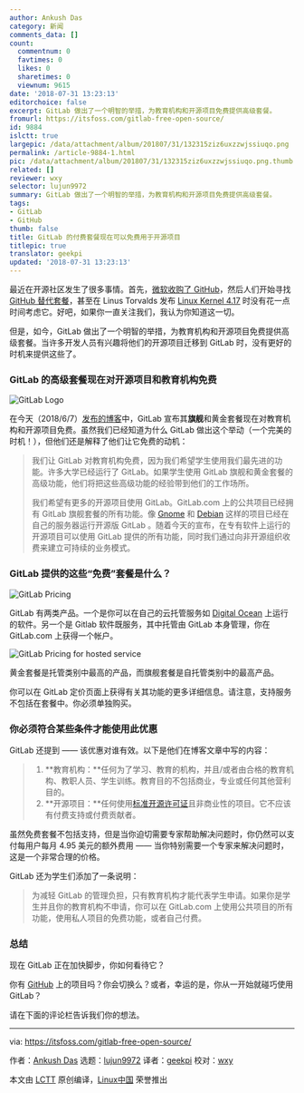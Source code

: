 ```yaml
---
author: Ankush Das
category: 新闻
comments_data: []
count:
  commentnum: 0
  favtimes: 0
  likes: 0
  sharetimes: 0
  viewnum: 9615
date: '2018-07-31 13:23:13'
editorchoice: false
excerpt: GitLab 做出了一个明智的举措，为教育机构和开源项目免费提供高级套餐。
fromurl: https://itsfoss.com/gitlab-free-open-source/
id: 9884
islctt: true
largepic: /data/attachment/album/201807/31/132315ziz6uxzzwjssiuqo.png
permalink: /article-9884-1.html
pic: /data/attachment/album/201807/31/132315ziz6uxzzwjssiuqo.png.thumb.jpg
related: []
reviewer: wxy
selector: lujun9972
summary: GitLab 做出了一个明智的举措，为教育机构和开源项目免费提供高级套餐。
tags:
- GitLab
- GitHub
thumb: false
title: GitLab 的付费套餐现在可以免费用于开源项目
titlepic: true
translator: geekpi
updated: '2018-07-31 13:23:13'
---
```


最近在开源社区发生了很多事情。首先，[微软收购了 GitHub](https://itsfoss.com/microsoft-github/)，然后人们开始寻找 [GitHub 替代套餐](https://itsfoss.com/github-alternatives/)，甚至在 Linus Torvalds 发布 [Linux Kernel 4.17](https://itsfoss.com/linux-kernel-4-17/) 时没有花一点时间考虑它。好吧，如果你一直关注我们，我认为你知道这一切。


但是，如今，GitLab 做出了一个明智的举措，为教育机构和开源项目免费提供高级套餐。当许多开发人员有兴趣将他们的开源项目迁移到 GitLab 时，没有更好的时机来提供这些了。


### GitLab 的高级套餐现在对开源项目和教育机构免费


![GitLab Logo](/data/attachment/album/201807/31/132315ziz6uxzzwjssiuqo.png)


在今天（2018/6/7）[发布的博客](https://about.gitlab.com/2018/06/05/gitlab-ultimate-and-gold-free-for-education-and-open-source/)中，GitLab 宣布其**旗舰**和黄金套餐现在对教育机构和开源项目免费。虽然我们已经知道为什么 GitLab 做出这个举动（一个完美的时机！），但他们还是解释了他们让它免费的动机：



> 
> 我们让 GitLab 对教育机构免费，因为我们希望学生使用我们最先进的功能。许多大学已经运行了 GitLab。如果学生使用 GitLab 旗舰和黄金套餐的高级功能，他们将把这些高级功能的经验带到他们的工作场所。
> 
> 
> 我们希望有更多的开源项目使用 GitLab。GitLab.com 上的公共项目已经拥有 GitLab 旗舰套餐的所有功能。像 [Gnome](https://www.gnome.org/news/2018/05/gnome-moves-to-gitlab-2/) 和 [Debian](https://salsa.debian.org/public) 这样的项目已经在自己的服务器运行开源版 GitLab 。随着今天的宣布，在专有软件上运行的开源项目可以使用 GitLab 提供的所有功能，同时我们通过向非开源组织收费来建立可持续的业务模式。
> 
> 
> 


### GitLab 提供的这些“免费”套餐是什么？


![GitLab Pricing](/data/attachment/album/201807/31/132316epiu5fu9mud9smi7.jpg)


GitLab 有两类产品。一个是你可以在自己的云托管服务如 [Digital Ocean](https://m.do.co/c/d58840562553) 上运行的软件。另一个是 Gitlab 软件既服务，其中托管由 GitLab 本身管理，你在 GitLab.com 上获得一个帐户。


![GitLab Pricing for hosted service](/data/attachment/album/201807/31/132316cmktmlibtdmkwiki.jpg)


黄金套餐是托管类别中最高的产品，而旗舰套餐是自托管类别中的最高产品。


你可以在 GitLab 定价页面上获得有关其功能的更多详细信息。请注意，支持服务不包括在套餐中。你必须单独购买。


### 你必须符合某些条件才能使用此优惠


GitLab 还提到 —— 该优惠对谁有效。以下是他们在博客文章中写的内容：



> 
> 1. **教育机构：**任何为了学习、教育的机构，并且/或者由合格的教育机构、教职人员、学生训练。教育目的不包括商业，专业或任何其他营利目的。
> 2. **开源项目：**任何使用[标准开源许可证](https://itsfoss.com/open-source-licenses-explained/)且非商业性的项目。它不应该有付费支持或付费贡献者。
> 
> 
> 


虽然免费套餐不包括支持，但是当你迫切需要专家帮助解决问题时，你仍然可以支付每用户每月 4.95 美元的额外费用 —— 当你特别需要一个专家来解决问题时，这是一个非常合理的价格。


GitLab 还为学生们添加了一条说明：



> 
> 为减轻 GitLab 的管理负担，只有教育机构才能代表学生申请。如果你是学生并且你的教育机构不申请，你可以在 GitLab.com 上使用公共项目的所有功能，使用私人项目的免费功能，或者自己付费。
> 
> 
> 


### 总结


现在 GitLab 正在加快脚步，你如何看待它？


你有 [GitHub](https://github.com/) 上的项目吗？你会切换么？或者，幸运的是，你从一开始就碰巧使用 GitLab？


请在下面的评论栏告诉我们你的想法。




---


via: <https://itsfoss.com/gitlab-free-open-source/>


作者：[Ankush Das](https://itsfoss.com/author/ankush/) 选题：[lujun9972](https://github.com/lujun9972) 译者：[geekpi](https://github.com/geekpi) 校对：[wxy](https://github.com/wxy)


本文由 [LCTT](https://github.com/LCTT/TranslateProject) 原创编译，[Linux中国](https://linux.cn/) 荣誉推出